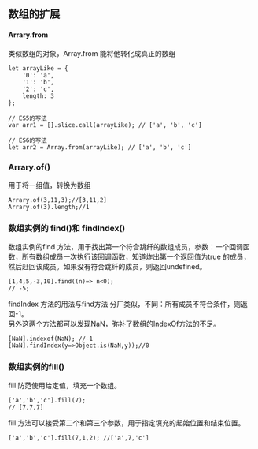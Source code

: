 ## 数组的扩展

#### Arrary.from
类似数组的对象，Array.from 能将他转化成真正的数组
```
let arrayLike = {
    '0': 'a',
    '1': 'b',
    '2': 'c',
    length: 3
};

// ES5的写法
var arr1 = [].slice.call(arrayLike); // ['a', 'b', 'c']

// ES6的写法
let arr2 = Array.from(arrayLike); // ['a', 'b', 'c']

```

### Arrary.of()
用于将一组值，转换为数组
```
Arrary.of(3,11,3);//[3,11,2]
Arrary.of(3).length;//1
```
### 数组实例的 find()和 findIndex()
数组实例的find 方法，用于找出第一个符合跳纤的数组成员，参数：一个回调函数，所有数组成员一次执行该回调函数，知道炸出第一个返回值为true 的成员，然后赶回该成员。如果没有符合跳纤的成员，则返回undefined。
```
[1,4,5,-3,10].find((n)=> n<0);
// -5;
```
findIndex 方法的用法与find方法 分厂类似，不同：所有成员不符合条件，则返回-1。  
另外这两个方法都可以发现NaN，弥补了数组的IndexOf方法的不足。
```
[NaN].indexof(NaN); //-1
[NaN].findIndex(y=>Object.is(NaN,y));//0
```
### 数组实例的fill()
fill 防范使用给定值，填充一个数组。
```
['a','b','c'].fill(7);
// [7,7,7]
```
fill 方法可以接受第二个和第三个参数，用于指定填充的起始位置和结束位置。
```
['a','b','c'].fill(7,1,2); //['a',7,'c']
```
